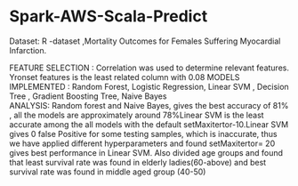 # Spark-AWS-Scala-Predict
Dataset: R -dataset ,Mortality Outcomes for Females Suffering Myocardial Infarction.

FEATURE SELECTION : Correlation was used to determine relevant features. Yronset features is the least related column with 0.08
MODELS IMPLEMENTED : Random Forest, Logistic Regression, Linear SVM , Decision Tree , Gradient Boosting Tree, Naive Bayes       
ANALYSIS:
Random forest and Naive Bayes, gives the best accuracy of 81% , all the models are approximately around 78%Linear SVM is the 
least accurate among the all models with the default setMaxitertor-10.Linear SVM  gives 0 false Positive for some testing 
samples, which is inaccurate, thus we have applied different hyperparameters and found setMaxitertor= 20 gives best 
performance in Linear SVM.
Also divided age groups and found that least survival rate was found in elderly ladies(60-above) and best survival rate was found in middle aged group 
(40-50)
